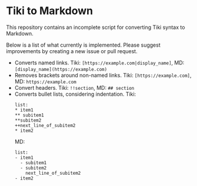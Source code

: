 # Tiki to Markdown
This repository contains an incomplete script for converting Tiki syntax to Markdown.

Below is a list of what currently is implemented. Please suggest improvements by creating a new issue or pull request.
- Converts named links. Tiki: `[https://example.com|display_name]`, MD: `[display_name](https://example.com)`
- Removes brackets around non-named links. Tiki: `[https://example.com]`, MD: `https://example.com`
- Convert headers. Tiki: `!!section`, MD: `## section`
- Converts bullet lists, considering indentation. Tiki:
  ```
  list:
  * item1
  ** subitem1
  **subitem2
  ++next_line_of_subitem2
  * item2
  ```
  MD:
  ```
  list:
  - item1
    - subitem1
    - subitem2
      next_line_of_subitem2
  - item2
  ```